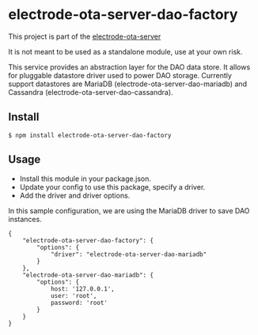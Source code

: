 # electrode-ota-server-dao-factory

This project is part of the [electrode-ota-server](https://github.com/electrode-io/electrode-ota-server)

It is not meant to be used as a standalone module, use at your own risk.

This service provides an abstraction layer for the DAO data store. It allows for pluggable datastore driver used to power DAO storage.
Currently support datastores are MariaDB (electrode-ota-server-dao-mariadb) and Cassandra (electrode-ota-server-dao-cassandra).

## Install

```
$ npm install electrode-ota-server-dao-factory
```

## Usage

* Install this module in your package.json.
* Update your config to use this package, specify a driver.
* Add the driver and driver options.

In this sample configuration, we are using the MariaDB driver to save DAO instances.

```
{
    "electrode-ota-server-dao-factory": {
        "options": {
            "driver": "electrode-ota-server-dao-mariadb"
        }
    },
    "electrode-ota-server-dao-mariadb": {
        "options": {
            host: '127.0.0.1',
            user: 'root',
            password: 'root'
        }
    }
}
```
